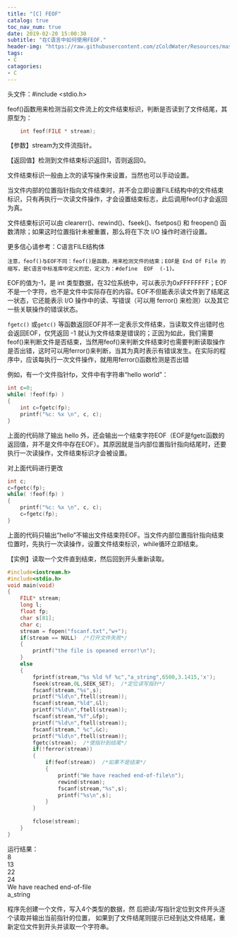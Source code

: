 ```yaml
---
title: "[C] FEOF"
catalog: true
toc_nav_num: true
date: 2019-02-20 15:00:30
subtitle: "在C语言中如何使用FEOF."
header-img: "https://raw.githubusercontent.com/zColdWater/Resources/master/Images/knowledge-min.png"
tags:
- C
catagories:
- C
---
```


头文件：#include <stdio.h>

feof()函数用来检测当前文件流上的文件结束标识，判断是否读到了文件结尾，其原型为：
```C
    int feof(FILE * stream);
```

【参数】stream为文件流指针。

【返回值】检测到文件结束标识返回1，否则返回0。

文件结束标识一般由上次的读写操作来设置，当然也可以手动设置。

当文件内部的位置指针指向文件结束时，并不会立即设置FILE结构中的文件结束标识，只有再执行一次读文件操作，才会设置结束标志，此后调用feof()才会返回为真。

文件结束标识可以由 clearerr()、rewind()、fseek()、fsetpos() 和 freopen() 函数清除；如果这时位置指针未被重置，那么将在下次 I/O 操作时进行设置。

更多信心请参考：C语言FILE结构体

`注意，feof()与EOF不同：feof()是函数，用来检测文件的结束；EOF是 End Of File 的缩写，是C语言中标准库中定义的宏，定义为：#define  EOF  (-1)。`

EOF的值为-1，是 int 类型数据，在32位系统中，可以表示为0xFFFFFFFF；EOF 不是一个字符，也不是文件中实际存在的内容。EOF不但能表示读文件到了结尾这一状态，它还能表示 I/O 操作中的读、写错误（可以用 ferror() 来检测）以及其它一些关联操作的错误状态。

`fgetc()` 或`getc()` 等函数返回EOF并不一定表示文件结束，当读取文件出错时也会返回EOF，仅凭返回 -1 就认为文件结束是错误的；正因为如此，我们需要feof()来判断文件是否结束，当然用feof()来判断文件结束时也需要判断读取操作是否出错，这时可以用ferror()来判断，当其为真时表示有错误发生。在实际的程序中，应该每执行一次文件操作，就用用ferror()函数检测是否出错


例如，有一个文件指针fp，文件中有字符串“hello world”：
```C
int c=0;
while( !feof(fp) )
{
    int c=fgetc(fp);
    printf("%c: %x \n", c, c);
}
```
上面的代码除了输出 hello 外，还会输出一个结束字符EOF（EOF是fgetc函数的返回值，并不是文件中存在EOF）。其原因就是当内部位置指针指向结尾时，还要执行一次读操作，文件结束标识才会被设置。


对上面代码进行更改
```C
int c; 
c=fgetc(fp);     
while( !feof(fp) ) 
{    
    printf("%c: %x \n", c, c); 
    c=fgetc(fp); 
}  
```
上面的代码只输出“hello”不输出文件结束符EOF。当文件内部位置指针指向结束位置时，先执行一次读操作，设置文件结束标识，while循环立即结束。


【实例】读取一个文件直到结束，然后回到开头重新读取。
```C
#include<iostream.h>
#include<stdio.h>
void main(void)
{
    FILE* stream;
    long l;
    float fp;
    char s[81];
    char c;
    stream = fopen("fscanf.txt","w+");
    if(stream == NULL)  /*打开文件失败*/
    {
        printf("the file is opeaned error!\n");
    }
    else
    {
        fprintf(stream,"%s %ld %f %c","a_string",6500,3.1415,'x');
        fseek(stream,0L,SEEK_SET);  /*定位读写指针*/
        fscanf(stream,"%s",s);
        printf("%ld\n",ftell(stream));
        fscanf(stream,"%ld",&l);
        printf("%ld\n",ftell(stream));
        fscanf(stream,"%f",&fp);
        printf("%ld\n",ftell(stream));
        fscanf(stream," %c",&c);
        printf("%ld\n",ftell(stream));
        fgetc(stream);  /*使指针到结尾*/
        if(!ferror(stream))
        {
            if(feof(stream))  /*如果不是结束*/
            {
                printf("We have reached end-of-file\n");
                rewind(stream);
                fscanf(stream,"%s",s);
                printf("%s\n",s);
            }
        }
       
        fclose(stream);
    }
}
```
运行结果：  
8  
13  
22  
24  
We have reached end-of-file  
a_string  

程序先创建一个文件，写入4个类型的数据，然 后把读/写指针定位到文件开头逐个读取并输出当前指针的位置， 如果到了文件结尾则提示已经到达文件结尾，重新定位文件到开头并读取一个字符串。
